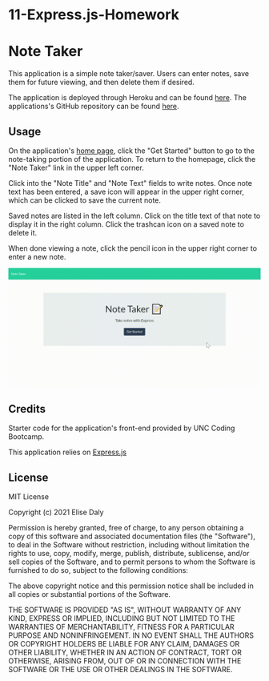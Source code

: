 # 11-Express.js-Homework
# Note Taker

This application is a simple note taker/saver. Users can enter notes, save them for future viewing, and then delete them if desired.

The application is deployed through Heroku and can be found [here](https://secure-bastion-53851.herokuapp.com). The applications's GitHub repository can be found [here](https://github.com/elisesamanthadaly/11-Express.js-Homework).


## Usage

On the application's [home page](https://secure-bastion-53851.herokuapp.com), click the "Get Started" button to go to the note-taking portion of the application. To return to the homepage, click the "Note Taker" link in the upper left corner.

Click into the "Note Title" and "Note Text" fields to write notes. Once note text has been entered, a save icon will appear in the upper right corner, which can be clicked to save the current note.

Saved notes are listed in the left column. Click on the title text of that note to display it in the right column. Click the trashcan icon on a saved note to delete it.

When done viewing a note, click the pencil icon in the upper right corner to enter a new note.

![alt text](./assets/images/screencast.gif)


## Credits

Starter code for the application's front-end provided by UNC Coding Bootcamp.

This application relies on [Express.js](https://www.npmjs.com/package/express)


## License

MIT License

Copyright (c) 2021 Elise Daly

Permission is hereby granted, free of charge, to any person obtaining a copy
of this software and associated documentation files (the "Software"), to deal
in the Software without restriction, including without limitation the rights
to use, copy, modify, merge, publish, distribute, sublicense, and/or sell
copies of the Software, and to permit persons to whom the Software is
furnished to do so, subject to the following conditions:

The above copyright notice and this permission notice shall be included in all
copies or substantial portions of the Software.

THE SOFTWARE IS PROVIDED "AS IS", WITHOUT WARRANTY OF ANY KIND, EXPRESS OR
IMPLIED, INCLUDING BUT NOT LIMITED TO THE WARRANTIES OF MERCHANTABILITY,
FITNESS FOR A PARTICULAR PURPOSE AND NONINFRINGEMENT. IN NO EVENT SHALL THE
AUTHORS OR COPYRIGHT HOLDERS BE LIABLE FOR ANY CLAIM, DAMAGES OR OTHER
LIABILITY, WHETHER IN AN ACTION OF CONTRACT, TORT OR OTHERWISE, ARISING FROM,
OUT OF OR IN CONNECTION WITH THE SOFTWARE OR THE USE OR OTHER DEALINGS IN THE
SOFTWARE.